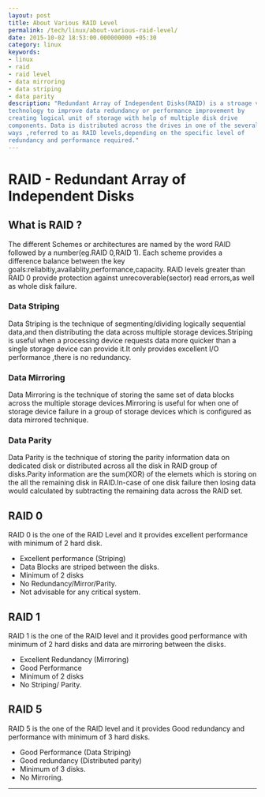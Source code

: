 ```yaml
---
layout: post
title: About Various RAID Level
permalink: /tech/linux/about-various-raid-level/
date: 2015-10-02 18:53:00.000000000 +05:30
category: linux
keywords: 
- linux
- raid
- raid level
- data mirroring
- data striping
- data parity
description: "Redundant Array of Independent Disks(RAID) is a stroage virtualization
technology to improve data redundancy or performance improvement by
creating logical unit of storage with help of multiple disk drive
components. Data is distributed across the drives in one of the several
ways ,referred to as RAID levels,depending on the specific level of
redundancy and performance required."
---
```

# RAID - Redundant Array of Independent Disks

## What is RAID ?

The different Schemes or architectures are named by the word RAID followed by a number(eg.RAID
0,RAID 1). Each scheme provides a difference balance between the key
goals:reliabitiy,availablity,performance,capacity. RAID levels greater
than RAID 0 provide protection against unrecoverable(sector) read
errors,as well as whole disk failure.

### Data Striping

Data Striping is the technique of segmenting/dividing logically
sequential data,and then distributing the data across multiple storage
devices.Striping is useful when a processing device requests data more
quicker than a single storage device can provide it.It only provides
excellent I/O performance ,there is no redundancy.

### Data Mirroring

Data Mirroring is the technique of storing the same set of data blocks
across the multiple storage devices.Mirroring is useful for when one of
storage device failure in a group of storage devices which is configured
as data mirrored technique.

### Data Parity

Data Parity is the technique of storing the parity information data on
dedicated disk or distributed across all the disk in RAID group of
disks.Parity information are the sum(XOR) of the elemets which is
storing on the all the remaining disk in RAID.In-case of one disk
failure then losing data would calculated by subtracting the remaining
data across the RAID set.

## RAID 0

RAID 0 is the one of the RAID Level and it provides excellent
performance with minimum of 2 hard disk.

  - Excellent performance (Striping)
  - Data Blocks are striped between the disks.
  - Minimum of 2 disks
  - No Redundancy/Mirror/Parity.
  - Not advisable for any critical system.

## RAID 1

RAID 1 is the one of the RAID level and it provides good performance
with minimum of 2 hard disks and data are mirroring between the disks.

  - Excellent Redundancy (Mirroring)
  - Good Performance
  - Minimum of 2 disks
  - No Striping/ Parity.

## RAID 5

RAID 5 is the one of the RAID level and it provides Good redundancy and
performance with minimum of 3 hard disks.

  - Good Performance (Data Striping)
  - Good redundancy (Distributed parity)
  - Minimum of 3 disks.
  - No Mirroring.

-----